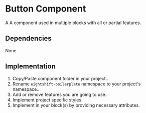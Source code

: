 # Button Component

A A component used in multiple blocks with all or partial features.

## Dependencies

None

## Implementation
1. Copy/Paste component folder in your project..
2. Rename `eightshift-boilerplate` namespace to your project's namespace..
3. Add or remove features you are going to use.
4. Implement project specific styles.
5. Implement in your block(s) by providing necessary attributes.
